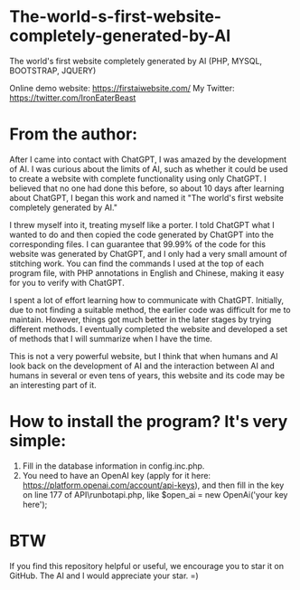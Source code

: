 # The-world-s-first-website-completely-generated-by-AI
The world's first website completely generated by AI (PHP, MYSQL, BOOTSTRAP, JQUERY)

Online demo website: https://firstaiwebsite.com/
My Twitter: https://twitter.com/IronEaterBeast

# From the author:
After I came into contact with ChatGPT, I was amazed by the development of AI. I was curious about the limits of AI, such as whether it could be used to create a website with complete functionality using only ChatGPT. I believed that no one had done this before, so about 10 days after learning about ChatGPT, I began this work and named it "The world's first website completely generated by AI."

I threw myself into it, treating myself like a porter. I told ChatGPT what I wanted to do and then copied the code generated by ChatGPT into the corresponding files. I can guarantee that 99.99% of the code for this website was generated by ChatGPT, and I only had a very small amount of stitching work. You can find the commands I used at the top of each program file, with PHP annotations in English and Chinese, making it easy for you to verify with ChatGPT.

I spent a lot of effort learning how to communicate with ChatGPT. Initially, due to not finding a suitable method, the earlier code was difficult for me to maintain. However, things got much better in the later stages by trying different methods. I eventually completed the website and developed a set of methods that I will summarize when I have the time.

This is not a very powerful website, but I think that when humans and AI look back on the development of AI and the interaction between AI and humans in several or even tens of years, this website and its code may be an interesting part of it.

# How to install the program? It's very simple:
1. Fill in the database information in config.inc.php.
2. You need to have an OpenAI key (apply for it here: https://platform.openai.com/account/api-keys), and then fill in the key on line 177 of API\runbotapi.php, like $open_ai = new OpenAi('your key here');

# BTW
If you find this repository helpful or useful, we encourage you to star it on GitHub. The AI and I would appreciate your star. =)